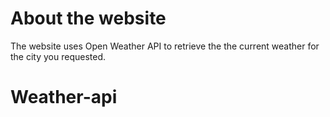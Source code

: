 # About the website 

The website uses Open Weather API 
to retrieve the  the current weather 
for the city you requested. 

# Weather-api
